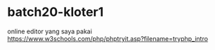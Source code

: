 # batch20-kloter1

online editor yang saya pakai
https://www.w3schools.com/php/phptryit.asp?filename=tryphp_intro
